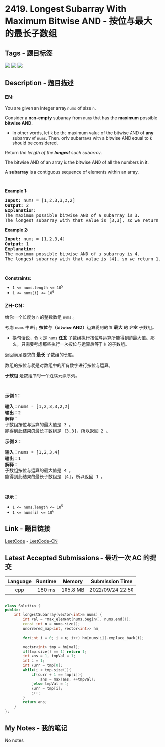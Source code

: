 
# 2419. Longest Subarray With Maximum Bitwise AND - 按位与最大的最长子数组

## Tags - 题目标签

 <img src="https://img.shields.io/badge/Bit Manipulation-位运算-blue.svg">   <img src="https://img.shields.io/badge/Brainteaser-脑筋急转弯-blue.svg">   <img src="https://img.shields.io/badge/Array-数组-blue.svg">  


## Description - 题目描述

### EN:
<p>You are given an integer array <code>nums</code> of size <code>n</code>.</p>

<p>Consider a <strong>non-empty</strong> subarray from <code>nums</code> that has the <strong>maximum</strong> possible <strong>bitwise AND</strong>.</p>

<ul>
	<li>In other words, let <code>k</code> be the maximum value of the bitwise AND of <strong>any</strong> subarray of <code>nums</code>. Then, only subarrays with a bitwise AND equal to <code>k</code> should be considered.</li>
</ul>

<p>Return <em>the length of the <strong>longest</strong> such subarray</em>.</p>

<p>The bitwise AND of an array is the bitwise AND of all the numbers in it.</p>

<p>A <strong>subarray</strong> is a contiguous sequence of elements within an array.</p>

<p>&nbsp;</p>
<p><strong class="example">Example 1:</strong></p>

<pre>
<strong>Input:</strong> nums = [1,2,3,3,2,2]
<strong>Output:</strong> 2
<strong>Explanation:</strong>
The maximum possible bitwise AND of a subarray is 3.
The longest subarray with that value is [3,3], so we return 2.
</pre>

<p><strong class="example">Example 2:</strong></p>

<pre>
<strong>Input:</strong> nums = [1,2,3,4]
<strong>Output:</strong> 1
<strong>Explanation:</strong>
The maximum possible bitwise AND of a subarray is 4.
The longest subarray with that value is [4], so we return 1.
</pre>

<p>&nbsp;</p>
<p><strong>Constraints:</strong></p>

<ul>
	<li><code>1 &lt;= nums.length &lt;= 10<sup>5</sup></code></li>
	<li><code>1 &lt;= nums[i] &lt;= 10<sup>6</sup></code></li>
</ul>


### ZH-CN:
<p>给你一个长度为 <code>n</code> 的整数数组 <code>nums</code> 。</p>

<p>考虑 <code>nums</code> 中进行 <strong>按位与（bitwise AND）</strong>运算得到的值 <strong>最大</strong> 的 <strong>非空</strong> 子数组。</p>

<ul>
	<li>换句话说，令 <code>k</code> 是 <code>nums</code> <strong>任意</strong> 子数组执行按位与运算所能得到的最大值。那么，只需要考虑那些执行一次按位与运算后等于 <code>k</code> 的子数组。</li>
</ul>

<p>返回满足要求的 <strong>最长</strong> 子数组的长度。</p>

<p>数组的按位与就是对数组中的所有数字进行按位与运算。</p>

<p><strong>子数组</strong> 是数组中的一个连续元素序列。</p>

<p>&nbsp;</p>

<p><strong>示例 1：</strong></p>

<pre>
<strong>输入：</strong>nums = [1,2,3,3,2,2]
<strong>输出：</strong>2
<strong>解释：</strong>
子数组按位与运算的最大值是 3 。
能得到此结果的最长子数组是 [3,3]，所以返回 2 。
</pre>

<p><strong>示例 2：</strong></p>

<pre>
<strong>输入：</strong>nums = [1,2,3,4]
<strong>输出：</strong>1
<strong>解释：</strong>
子数组按位与运算的最大值是 4 。 
能得到此结果的最长子数组是 [4]，所以返回 1 。
</pre>

<p>&nbsp;</p>

<p><strong>提示：</strong></p>

<ul>
	<li><code>1 &lt;= nums.length &lt;= 10<sup>5</sup></code></li>
	<li><code>1 &lt;= nums[i] &lt;= 10<sup>6</sup></code></li>
</ul>



## Link - 题目链接

[LeetCode](https://leetcode.com/problems/longest-subarray-with-maximum-bitwise-and/description/)  -  [LeetCode-CN](https://leetcode.cn/problems/longest-subarray-with-maximum-bitwise-and/description/)
## Latest Accepted Submissions - 最近一次 AC 的提交


| Language | Runtime | Memory | Submission Time |
|:---:|:---:|:---:|:---:|
| cpp  | 180 ms | 105.8 MB | 2022/09/24 22:50 |

```cpp

class Solution {
public:
    int longestSubarray(vector<int>& nums) {
        int val = *max_element(nums.begin(), nums.end());
        const int n = nums.size();
        unordered_map<int, vector<int>> hm;
        
        for(int i = 0; i < n; i++) hm[nums[i]].emplace_back(i);
        
        vector<int> tmp = hm[val];
        if(tmp.size() == 1) return 1;
        int ans = 1, tmpVal = 1;
        int i = 1;
        int curr = tmp[0];
        while(i < tmp.size()){
            if(curr + 1 == tmp[i]){
                ans = max(ans, ++tmpVal);
            }else tmpVal = 1;
            curr = tmp[i];
            i++;
        }
        return ans;
    }
};

```
## My Notes - 我的笔记


No notes

